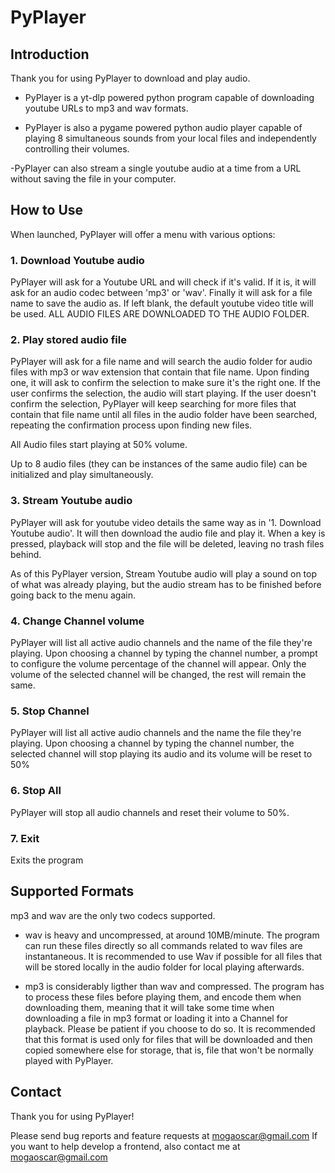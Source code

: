 # PyPlayer

## Introduction

Thank you for using PyPlayer to download and play audio.

- PyPlayer is a yt-dlp powered python program capable of downloading youtube URLs to mp3 and wav formats.

- PyPlayer is also a pygame powered python audio player capable of playing 8 simultaneous sounds from your local files and independently controlling their volumes.

-PyPlayer can also stream a single youtube audio at a time from a URL without saving the file in your computer.

## How to Use

When launched, PyPlayer will offer a menu with various options:

### 1. Download Youtube audio

PyPlayer will ask for a Youtube URL and will check if it's valid. If it is, it will ask for an audio codec between 'mp3' or 'wav'. Finally it will ask for a file name to save the audio as. If left blank, the default youtube video title will be used. ALL AUDIO FILES ARE DOWNLOADED TO THE AUDIO FOLDER.

### 2. Play stored audio file

PyPlayer will ask for a file name and will search the audio folder for audio files with mp3 or wav extension that contain that file name. Upon finding one, it will ask to confirm the selection to make sure it's the right one. If the user confirms the selection, the audio will start playing. If the user doesn't confirm the selection, PyPlayer will keep searching for more files that contain that file name until all files in the audio folder have been searched, repeating the confirmation process upon finding new files.

All Audio files start playing at 50% volume.

Up to 8 audio files (they can be instances of the same audio file) can be initialized and play simultaneously.

### 3. Stream Youtube audio

PyPlayer will ask for youtube video details the same way as in '1. Download Youtube audio'. It will then download the audio file and play it. When a key is pressed, playback will stop and the file will be deleted, leaving no trash files behind.

As of this PyPlayer version, Stream Youtube audio will play a sound on top of what was already playing, but the audio stream has to be finished before going back to the menu again.

### 4. Change Channel volume

PyPlayer will list all active audio channels and the name of the file they're playing. Upon choosing a channel by typing the channel number, a prompt to configure the volume percentage of the channel will appear. Only the volume of the selected channel will be changed, the rest will remain the same.

### 5. Stop Channel
PyPlayer will list all active audio channels and the name the file they're playing. Upon choosing a channel by typing the channel number, the selected channel will stop playing its audio and its volume will be reset to 50%

### 6. Stop All
PyPlayer will stop all audio channels and reset their volume to 50%.

### 7. Exit
Exits the program

## Supported Formats
mp3 and wav are the only two codecs supported.

- wav is heavy and uncompressed, at around 10MB/minute. The program can run these files directly so all commands related to wav files are instantaneous. It is recommended to use Wav if possible for all files that will be stored locally in the audio folder for local playing afterwards.

- mp3 is considerably ligther than wav and compressed. The program has to process these files before playing them, and encode them when downloading them, meaning that it will take some time when downloading a file in mp3 format or loading it into a Channel for playback. Please be patient if you choose to do so. It is recommended that this format is used only for files that will be downloaded and then copied somewhere else for storage, that is, file that won't be normally played with PyPlayer.

## Contact

Thank you for using PyPlayer!

Please send bug reports and feature requests at mogaoscar@gmail.com
If you want to help develop a frontend, also contact me at mogaoscar@gmail.com
